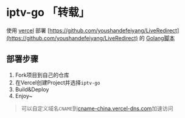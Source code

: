 # iptv-go 「转载」
使用 [vercel](https://vercel.com/) 部署 [https://github.com/youshandefeiyang/LiveRedirect](https://github.com/youshandefeiyang/LiveRedirect) 的 [Golang脚本](https://github.com/youshandefeiyang/LiveRedirect/tree/main/Golang/liveurls)

## 部署步骤
1. Fork项目到自己的仓库
2. 在Vercel创建Project并选择`iptv-go`
3. Build&Deploy
4. Enjoy~

> 可以自定义域名`CNAME`到[cname-china.vercel-dns.com](cname-china.vercel-dns.com)加速访问
